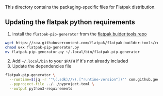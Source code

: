 This directory contains the packaging-specific files for Flatpak distribution. 

## Updating the flatpak python requirements

1. Install the `flatpak-pip-generator` from the [flatpak buider tools repo](https://github.com/flatpak/flatpak-builder-tools)

```sh
wget https://raw.githubusercontent.com/flatpak/flatpak-builder-tools/refs/heads/master/pip/flatpak-pip-generator.py
chmod u+x flatpak-pip-generator.py
mv flatpak-pip-generator.py ~/.local/bin/flatpak-pip-generator
```

2. Add `~/.local/bin` to your `$PATH` if it's not already included
3. Update the dependencies file

```sh
flatpak-pip-generator \
  --runtime=$(jq -r '"\(.sdk)//\(.["runtime-version"])"' com.github.geoffreycoulaud.PatternRenamer.Devel.json) \
  --pyproject-file ../../pyproject.toml \
  --output python3-requirements
```